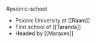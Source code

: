 #psionic-school

- Psionic University at [[Raam]]
- First school of [[Taranda]] 
- Headed by [[Maraxes]]